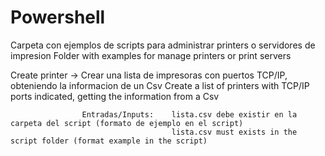 # Powershell

Carpeta con ejemplos de scripts para administrar printers o servidores de impresion
Folder with examples for manage printers or print servers

Create printer ->  Crear una lista de impresoras con puertos TCP/IP, obteniendo la informacion de un Csv
                   Create a list of printers with TCP/IP ports indicated, getting the information from a Csv
                   
                    Entradas/Inputs:    lista.csv debe existir en la carpeta del script (formato de ejemplo en el script)
                                        lista.csv must exists in the script folder (format example in the script) 
                                        
